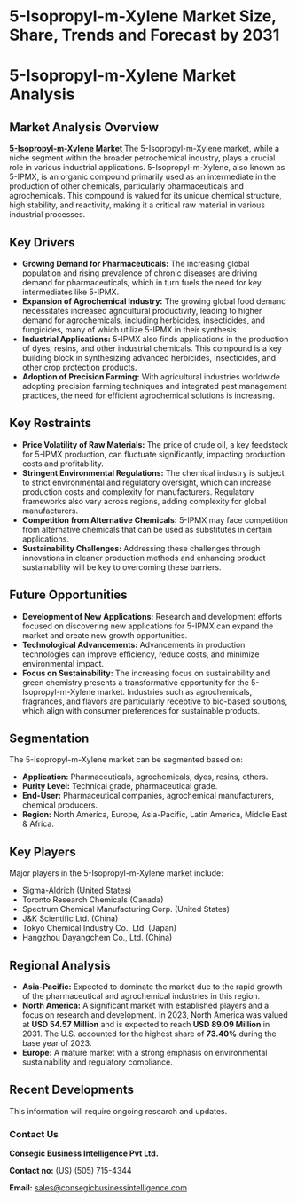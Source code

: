 # 5-Isopropyl-m-Xylene Market Size, Share, Trends and Forecast by 2031
<h1>5-Isopropyl-m-Xylene Market Analysis</h1>

<div class="section">
<h2>Market Analysis Overview</h2>
<p> <a href="https://www.consegicbusinessintelligence.com/5-isopropyl-m-xylene-market"><b> 5-Isopropyl-m-Xylene Market </b></a>The 5-Isopropyl-m-Xylene market, while a niche segment within the broader petrochemical industry, plays a crucial role in various industrial applications. 5-Isopropyl-m-Xylene, also known as 5-IPMX, is an organic compound primarily used as an intermediate in the production of other chemicals, particularly pharmaceuticals and agrochemicals. This compound is valued for its unique chemical structure, high stability, and reactivity, making it a critical raw material in various industrial processes.</p>
</div>

<div class="section">
<h2>Key Drivers</h2>
<ul>
<li><strong>Growing Demand for Pharmaceuticals:</strong> The increasing global population and rising prevalence of chronic diseases are driving demand for pharmaceuticals, which in turn fuels the need for key intermediates like 5-IPMX.</li>
<li><strong>Expansion of Agrochemical Industry:</strong> The growing global food demand necessitates increased agricultural productivity, leading to higher demand for agrochemicals, including herbicides, insecticides, and fungicides, many of which utilize 5-IPMX in their synthesis.</li>
<li><strong>Industrial Applications:</strong> 5-IPMX also finds applications in the production of dyes, resins, and other industrial chemicals. This compound is a key building block in synthesizing advanced herbicides, insecticides, and other crop protection products.</li>
<li><strong>Adoption of Precision Farming:</strong> With agricultural industries worldwide adopting precision farming techniques and integrated pest management practices, the need for efficient agrochemical solutions is increasing.</li>
</ul>
</div>

<div class="section">
<h2>Key Restraints</h2>
<ul>
<li><strong>Price Volatility of Raw Materials:</strong> The price of crude oil, a key feedstock for 5-IPMX production, can fluctuate significantly, impacting production costs and profitability.</li>
<li><strong>Stringent Environmental Regulations:</strong> The chemical industry is subject to strict environmental and regulatory oversight, which can increase production costs and complexity for manufacturers. Regulatory frameworks also vary across regions, adding complexity for global manufacturers.</li>
<li><strong>Competition from Alternative Chemicals:</strong> 5-IPMX may face competition from alternative chemicals that can be used as substitutes in certain applications.</li>
<li><strong>Sustainability Challenges:</strong> Addressing these challenges through innovations in cleaner production methods and enhancing product sustainability will be key to overcoming these barriers.</li>
</ul>
</div>

<div class="section">
<h2>Future Opportunities</h2>
<ul>
<li><strong>Development of New Applications:</strong> Research and development efforts focused on discovering new applications for 5-IPMX can expand the market and create new growth opportunities.</li>
<li><strong>Technological Advancements:</strong> Advancements in production technologies can improve efficiency, reduce costs, and minimize environmental impact.</li>
<li><strong>Focus on Sustainability:</strong> The increasing focus on sustainability and green chemistry presents a transformative opportunity for the 5-Isopropyl-m-Xylene market. Industries such as agrochemicals, fragrances, and flavors are particularly receptive to bio-based solutions, which align with consumer preferences for sustainable products.</li>
</ul>
</div>

<div class="section">
<h2>Segmentation</h2>
<p>The 5-Isopropyl-m-Xylene market can be segmented based on:</p>
<ul>
<li><strong>Application:</strong> Pharmaceuticals, agrochemicals, dyes, resins, others.</li>
<li><strong>Purity Level:</strong> Technical grade, pharmaceutical grade.</li>
<li><strong>End-User:</strong> Pharmaceutical companies, agrochemical manufacturers, chemical producers.</li>
<li><strong>Region:</strong> North America, Europe, Asia-Pacific, Latin America, Middle East & Africa.</li>
</ul>
</div>

<div class="section">
<h2>Key Players</h2>
<p>Major players in the 5-Isopropyl-m-Xylene market include:</p>
<ul>
<li>Sigma-Aldrich (United States)</li>
<li>Toronto Research Chemicals (Canada)</li>
<li>Spectrum Chemical Manufacturing Corp. (United States)</li>
<li>J&K Scientific Ltd. (China)</li>
<li>Tokyo Chemical Industry Co., Ltd. (Japan)</li>
<li>Hangzhou Dayangchem Co., Ltd. (China)</li>
</ul>
</div>

<div class="section">
<h2>Regional Analysis</h2>
<ul>
<li><strong>Asia-Pacific:</strong> Expected to dominate the market due to the rapid growth of the pharmaceutical and agrochemical industries in this region.</li>
<li><strong>North America:</strong> A significant market with established players and a focus on research and development. In 2023, North America was valued at <strong>USD 54.57 Million</strong> and is expected to reach <strong>USD 89.09 Million</strong> in 2031. The U.S. accounted for the highest share of <strong>73.40%</strong> during the base year of 2023.</li>
<li><strong>Europe:</strong> A mature market with a strong emphasis on environmental sustainability and regulatory compliance.</li>
</ul>
</div>

<div class="section">
<h2>Recent Developments</h2>
<p>This information will require ongoing research and updates.</p>
</div>

<div class="contact">
<h3>Contact Us</h3>
<p><strong>Consegic Business Intelligence Pvt Ltd.</strong></p>
<p><strong>Contact no:</strong> (US) (505) 715-4344</p>
<p><strong>Email:</strong> <a href="mailto:sales@consegicbusinessintelligence.com">sales@consegicbusinessintelligence.com</a></p>
</div>

</body>
</html>
